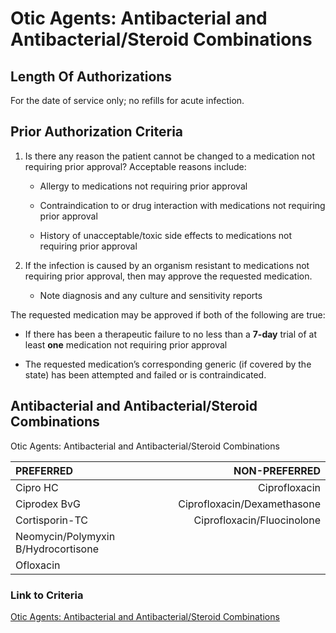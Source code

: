 # Otic Agents: Antibacterial and Antibacterial/Steroid Combinations

## Length Of Authorizations

For the date of service only; no refills for acute infection.

## Prior Authorization Criteria

1. Is there any reason the patient cannot be changed to a medication not requiring prior approval? Acceptable reasons include:

    - Allergy to medications not requiring prior approval

    - Contraindication to or drug interaction with medications not requiring prior approval

    - History of unacceptable/toxic side effects to medications not requiring prior approval

2. If the infection is caused by an organism resistant to medications not requiring prior approval, then may approve the requested medication.

    - Note diagnosis and any culture and sensitivity reports

The requested medication may be approved if both of the following are true:

- If there has been a therapeutic failure to no less than a **7-day** trial of at least **one** medication not requiring prior approval

- The requested medication’s corresponding generic (if covered by the state) has been attempted and failed or is contraindicated.

## Antibacterial and Antibacterial/Steroid Combinations

Otic Agents: Antibacterial and Antibacterial/Steroid Combinations

| PREFERRED | NON-PREFERRED |
| :--- | ---: |
| Cipro HC       | Ciprofloxacin                   |
| Ciprodex BvG   | Ciprofloxacin/Dexamethasone     |
| Cortisporin-TC | Ciprofloxacin/Fluocinolone      |
| Neomycin/Polymyxin B/Hydrocortisone | |
| Ofloxacin                           | |

### Link to Criteria

[Otic Agents: Antibacterial and Antibacterial/Steroid Combinations](https://pharmacy.medicaid.ohio.gov/sites/default/files/20220415_UPDL_Criteria_FINAL_.pdf#page=86)

